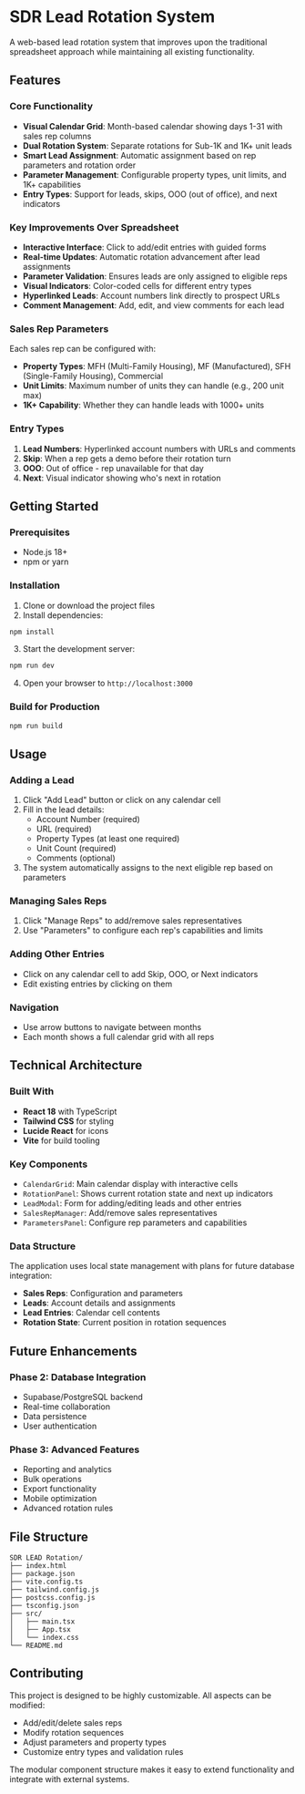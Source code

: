 # SDR Lead Rotation System

A web-based lead rotation system that improves upon the traditional spreadsheet approach while maintaining all existing functionality.

## Features

### Core Functionality
- **Visual Calendar Grid**: Month-based calendar showing days 1-31 with sales rep columns
- **Dual Rotation System**: Separate rotations for Sub-1K and 1K+ unit leads
- **Smart Lead Assignment**: Automatic assignment based on rep parameters and rotation order
- **Parameter Management**: Configurable property types, unit limits, and 1K+ capabilities
- **Entry Types**: Support for leads, skips, OOO (out of office), and next indicators

### Key Improvements Over Spreadsheet
- **Interactive Interface**: Click to add/edit entries with guided forms
- **Real-time Updates**: Automatic rotation advancement after lead assignments
- **Parameter Validation**: Ensures leads are only assigned to eligible reps
- **Visual Indicators**: Color-coded cells for different entry types
- **Hyperlinked Leads**: Account numbers link directly to prospect URLs
- **Comment Management**: Add, edit, and view comments for each lead

### Sales Rep Parameters
Each sales rep can be configured with:
- **Property Types**: MFH (Multi-Family Housing), MF (Manufactured), SFH (Single-Family Housing), Commercial
- **Unit Limits**: Maximum number of units they can handle (e.g., 200 unit max)
- **1K+ Capability**: Whether they can handle leads with 1000+ units

### Entry Types
1. **Lead Numbers**: Hyperlinked account numbers with URLs and comments
2. **Skip**: When a rep gets a demo before their rotation turn
3. **OOO**: Out of office - rep unavailable for that day
4. **Next**: Visual indicator showing who's next in rotation

## Getting Started

### Prerequisites
- Node.js 18+ 
- npm or yarn

### Installation

1. Clone or download the project files
2. Install dependencies:
```bash
npm install
```

3. Start the development server:
```bash
npm run dev
```

4. Open your browser to `http://localhost:3000`

### Build for Production
```bash
npm run build
```

## Usage

### Adding a Lead
1. Click "Add Lead" button or click on any calendar cell
2. Fill in the lead details:
   - Account Number (required)
   - URL (required)
   - Property Types (at least one required)
   - Unit Count (required)
   - Comments (optional)
3. The system automatically assigns to the next eligible rep based on parameters

### Managing Sales Reps
1. Click "Manage Reps" to add/remove sales representatives
2. Use "Parameters" to configure each rep's capabilities and limits

### Adding Other Entries
- Click on any calendar cell to add Skip, OOO, or Next indicators
- Edit existing entries by clicking on them

### Navigation
- Use arrow buttons to navigate between months
- Each month shows a full calendar grid with all reps

## Technical Architecture

### Built With
- **React 18** with TypeScript
- **Tailwind CSS** for styling
- **Lucide React** for icons
- **Vite** for build tooling

### Key Components
- `CalendarGrid`: Main calendar display with interactive cells
- `RotationPanel`: Shows current rotation state and next up indicators  
- `LeadModal`: Form for adding/editing leads and other entries
- `SalesRepManager`: Add/remove sales representatives
- `ParametersPanel`: Configure rep parameters and capabilities

### Data Structure
The application uses local state management with plans for future database integration:
- **Sales Reps**: Configuration and parameters
- **Leads**: Account details and assignments
- **Lead Entries**: Calendar cell contents
- **Rotation State**: Current position in rotation sequences

## Future Enhancements

### Phase 2: Database Integration
- Supabase/PostgreSQL backend
- Real-time collaboration
- Data persistence
- User authentication

### Phase 3: Advanced Features
- Reporting and analytics
- Bulk operations
- Export functionality
- Mobile optimization
- Advanced rotation rules

## File Structure
```
SDR LEAD Rotation/
├── index.html
├── package.json
├── vite.config.ts
├── tailwind.config.js
├── postcss.config.js
├── tsconfig.json
├── src/
│   ├── main.tsx
│   ├── App.tsx
│   └── index.css
└── README.md
```

## Contributing

This project is designed to be highly customizable. All aspects can be modified:
- Add/edit/delete sales reps
- Modify rotation sequences
- Adjust parameters and property types
- Customize entry types and validation rules

The modular component structure makes it easy to extend functionality and integrate with external systems.
